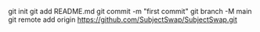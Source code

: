 git init
git add README.md
git commit -m "first commit"
git branch -M main
git remote add origin https://github.com/SubjectSwap/SubjectSwap.git